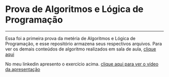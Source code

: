 # Prova de Algoritmos e Lógica de Programação
---
Essa foi a primeira prova da metéria de Algoritmos e Lógica de Programação, e esse repositório armazena seus respectivos arquivos.
Para ver os demais conteúdos de algoritmo realizados em sala de aula, [clique aqui](https://github.com/ViniciusCassemira/algoritmos)

No meu linkedin apresento o exercício acima. [clique aqui para ver o vídeo da apresentação](https://www.linkedin.com/feed/update/urn:li:activity:7189304280024006658/)
